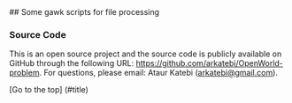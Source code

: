 <a name="title" />
## Some gawk scripts for file processing 


 
### Source Code
This is an open source project and the source code is publicly available on 
GitHub through the following URL: https://github.com/arkatebi/OpenWorld-problem.
For questions, please email: Ataur Katebi (arkatebi@gmail.com).

[Go to the top] (#title)
